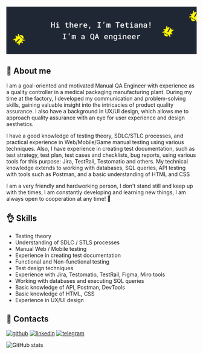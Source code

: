 ![I am a goal-oriented and motivated Manual QA Engineer](https://raw.githubusercontent.com/QA-TetianaPylypenko/QA-TetianaPylypenko/main/banner.png)
## 🙂 About me 
I am a goal-oriented and motivated Manual QA Engineer with experience as a quality controller in a medical packaging manufacturing plant. 
During my time at the factory, I developed my communication and problem-solving skills, gaining valuable insight into the intricacies of product quality assurance.
I also have a background in UX/UI design, which allows me to approach quality assurance with an eye for user experience and design aesthetics.

I have a good knowledge of testing theory, SDLC/STLC processes, and practical experience in Web/Mobile/Game manual testing using various techniques. Also, I have experience in creating test documentation, such as test strategy, test plan, test cases and checklists, bug reports, using various tools for this purpose: Jira, TestRail, Testomatio and others.
My technical knowledge extends to working with databases, SQL queries, API testing with tools such as Postman, and a basic understanding of HTML and CSS

I am a very friendly and hardworking person, I don't stand still and keep up with the times, I am constantly developing and learning new things, I am always open to cooperation at any time! 🚀

## 👌 Skills
* Testing theory
* Understanding of SDLC / STLS processes
* Manual Web / Mobile testing
* Experience in creating test documentation
* Functional and Non-functional testing
* Test design techniques 
* Experience with Jira, Testomatio, TestRail, Figma, Miro tools
* Working with databases and executing SQL queries
* Basic knowledge of API, Postman, DevTools
* Basic knowledge of HTML, CSS
* Experience in UX/UI design

## 🚀 Contacts



[<img src='https://cdn.jsdelivr.net/npm/simple-icons@3.0.1/icons/github.svg' alt='github' height='40'>](https://github.com/https://github.com/QA-TetianaPylypenko)  [<img src='https://cdn.jsdelivr.net/npm/simple-icons@3.0.1/icons/linkedin.svg' alt='linkedin' height='40'>](https://www.linkedin.com/in/https://www.linkedin.com/in/tetianapylypenko//)  [<img src='https://cdn.jsdelivr.net/npm/simple-icons@3.0.1/icons/telegram.svg' alt='telegram' height='40'>](https://t.me/Pylypenko_Tetiana)  

![GitHub stats](https://github-readme-stats.vercel.app/api?username=https://github.com/QA-TetianaPylypenko&show_icons=true)  

